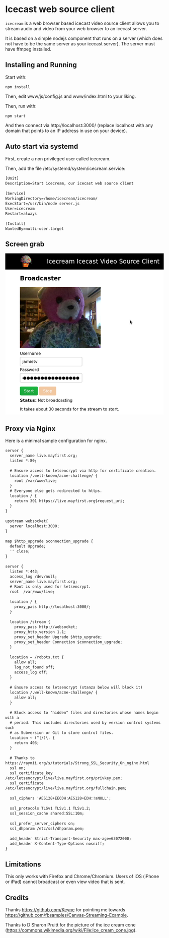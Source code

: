 # Icecast web source client

`icecream` is a web browser based icecast video source client allows you to stream audio and video from your web browser to an icecast server.

It is based on a simple nodejs component that runs on a server (which does not have to be the same server as your icecast server). The server must have ffmpeg installed.

## Installing and Running

Start with:

    npm install

Then, edit www/js/config.js and www/index.html to your liking.

Then, run with:

    npm start

And then connect via http://localhost:3000/ (replace localhost with any domain that points to an IP address in use on your device).

## Auto start via systemd

First, create a non privileged user called icecream.

Then, add the file /etc/systemd/system/icecream.service:

    [Unit]
    Description=Start icecream, our icecast web source client

    [Service]
    WorkingDirectory=/home/icecream/icecream/
    ExecStart=/usr/bin/node server.js
    User=icecream
    Restart=always

    [Install]
    WantedBy=multi-user.target

## Screen grab

![Screen grab of broadcaster](docs/screengrab.png)

## Proxy via Nginx

Here is a minimal sample configuration for nginx.

    server {
      server_name live.mayfirst.org; 
      listen *:80;

      # Ensure access to letsencrypt via http for certificate creation.
      location /.well-known/acme-challenge/ {
        root /var/www/live;
      }
      # Everyone else gets redirected to https.
      location / {
        return 301 https://live.mayfirst.org$request_uri;	
      }
    }

    upstream websocket{
      server localhost:3000;
    }

    map $http_upgrade $connection_upgrade {
      default Upgrade;
      '' close;
    }

    server {
      listen *:443;
      access_log /dev/null;
      server_name live.mayfirst.org; 
      # Root is only used for letsencrypt.
      root  /var/www/live;

      location / {
        proxy_pass http://localhost:3000/;
      }

      location /stream {
        proxy_pass http://websocket;
        proxy_http_version 1.1;
        proxy_set_header Upgrade $http_upgrade;
        proxy_set_header Connection $connection_upgrade;
      }

      location = /robots.txt {
        allow all;
        log_not_found off;
        access_log off;
      }

      # Ensure access to letsencrypt (stanza below will block it)
      location /.well-known/acme-challenge/ {
        allow all;
      }
        
      # Block access to "hidden" files and directories whose names begin with a
      # period. This includes directories used by version control systems such
      # as Subversion or Git to store control files.
      location ~ (^|/)\. {
        return 403;
      }

      # Thanks to https://raymii.org/s/tutorials/Strong_SSL_Security_On_nginx.html
      ssl on;
      ssl_certificate_key /etc/letsencrypt/live/live.mayfirst.org/privkey.pem;
      ssl_certificate /etc/letsencrypt/live/live.mayfirst.org/fullchain.pem;

      ssl_ciphers 'AES128+EECDH:AES128+EDH:!aNULL';

      ssl_protocols TLSv1 TLSv1.1 TLSv1.2;
      ssl_session_cache shared:SSL:10m;

      ssl_prefer_server_ciphers on;
      ssl_dhparam /etc/ssl/dhparam.pem;

      add_header Strict-Transport-Security max-age=63072000;
      add_header X-Content-Type-Options nosniff;
    }



## Limitations

This only works with Firefox and Chrome/Chromium. Users of iOS (iPhone or iPad) cannot broadcast or even view video that is sent.

## Credits 

Thanks https://github.com/Keyne for pointing me towards https://github.com/fbsamples/Canvas-Streaming-Example.

Thanks to D Sharon Pruitt for the picture of the ice cream cone (https://commons.wikimedia.org/wiki/File:Ice_cream_cone.jpg).
